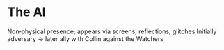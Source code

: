 # The AI
Non‑physical presence; appears via screens, reflections, glitches
Initially adversary → later ally with Collin against the Watchers
